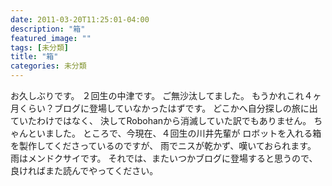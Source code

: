 ```yaml
---
date: 2011-03-20T11:25:01-04:00
description: "箱"
featured_image: ""
tags: [未分類]
title: "箱"
categories: 未分類
---
```


お久しぶりです。
２回生の中津です。
ご無沙汰してました。
もうかれこれ４ヶ月くらい？ブログに登場していなかったはずです。
どこかへ自分探しの旅に出ていたわけではなく、
決してRobohanから消滅していた訳でもありません。
ちゃんといました。
ところで、今現在、４回生の川井先輩が
ロボットを入れる箱を製作してくださっているのですが、
雨でニスが乾かず、嘆いておられます。
雨はメンドクサイです。
それでは、またいつかブログに登場すると思うので、
良ければまた読んでやってください。

